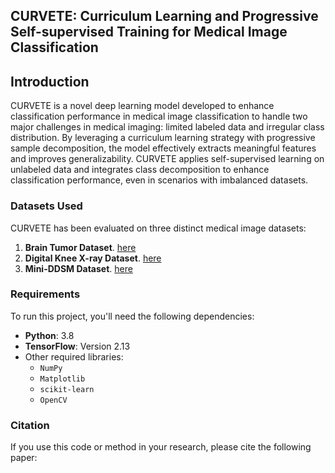 ## CURVETE: Curriculum Learning and Progressive Self-supervised Training for Medical Image Classification

## Introduction

CURVETE is a novel deep learning model developed to enhance classification performance in medical image classification to handle two major challenges in medical imaging: limited labeled data and irregular class distribution. By leveraging a curriculum learning strategy with progressive sample decomposition, the model effectively extracts meaningful features and improves generalizability. CURVETE applies self-supervised learning on unlabeled data and integrates class decomposition to enhance classification performance, even in scenarios with imbalanced datasets.

### Datasets Used
CURVETE has been evaluated on three distinct medical image datasets:
1. **Brain Tumor Dataset**. [here](https://www.kaggle.com/datasets/navoneel/brain-mri-images-for-brain-tumor-detection)
2. **Digital Knee X-ray Dataset**. [here](https://www.kaggle.com/datasets/shashwatwork/knee-osteoarthritis-dataset-with-severity?select=auto_test)
3. **Mini-DDSM Dataset**. [here]( https://www.kaggle.com/datasets/cheddad/miniddsm2)

### Requirements
To run this project, you'll need the following dependencies:
- **Python**: 3.8
- **TensorFlow**: Version 2.13
- Other required libraries: 
  - `NumPy`
  - `Matplotlib`
  - `scikit-learn`
  - `OpenCV`
 

### Citation
If you use this code or method in your research, please cite the following paper:
